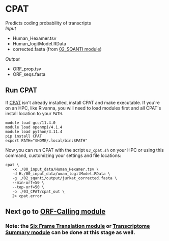 # CPAT <br />
Predicts coding probability of transcripts <br />
_Input_
- Human_Hexamer.tsv
- Human_logitModel.RData
- corrected.fasta (from [02_SQANTI module](https://github.com/efwatts/LRP_Troubleshooting/tree/main/02_SQANTI))

_Output_
- ORF_prop.tsv
- ORF_seqs.fasta

## Run CPAT
If [CPAT](https://cpat.readthedocs.io/en/latest/#introduction) isn't already installed, install CPAT and make executable. If you're on an HPC, like Rivanna, you will need to load modules first and all CPAT's install location to your `PATH`. <br />
```
module load gcc/11.4.0  
module load openmpi/4.1.4
module load python/3.11.4
pip install CPAT
export PATH="$HOME/.local/bin:$PATH"
```
Now you can run CPAT with the script `03_cpat.sh` on your HPC or using this command, customizing your settings and file locations:
```
cpat \
   -x ./00_input_data/Human_Hexamer.tsv \
   -d H./00_input_data/uman_logitModel.RData \
   -g ./02_sqanti/output/jurkat_corrected.fasta \
   --min-orf=50 \
   --top-orf=50 \
   -o ./03_CPAT/cpat_out \
   2> cpat.error
```

## Next go to [ORF-Calling module](https://github.com/efwatts/LRP_Troubleshooting/tree/main/04_orf-calling)
### Note: the [Six Frame Translation module](https://github.com/efwatts/LRP_Troubleshooting/tree/main/03_six_frame_translation) or [Transcriptome Summary module](https://github.com/efwatts/LRP_Troubleshooting/tree/main/03_transcriptome_summary) can be done at this stage as well. 
